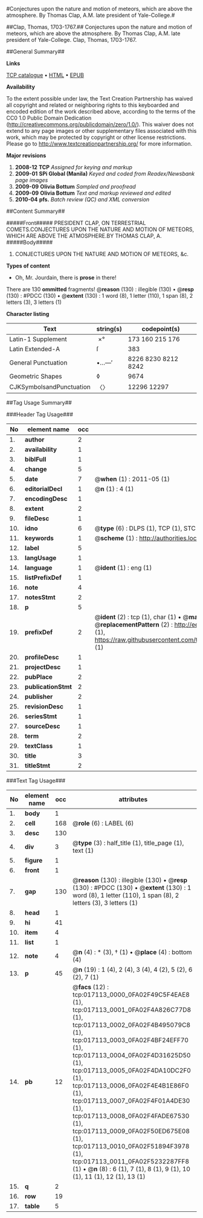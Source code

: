 #Conjectures upon the nature and motion of meteors, which are above the atmosphere. By Thomas Clap, A.M. late president of Yale-College.#

##Clap, Thomas, 1703-1767.##
Conjectures upon the nature and motion of meteors, which are above the atmosphere. By Thomas Clap, A.M. late president of Yale-College.
Clap, Thomas, 1703-1767.

##General Summary##

**Links**

[TCP catalogue](http://www.ota.ox.ac.uk/tcp/)  • 
[HTML](http://downloads.ota.ox.ac.uk/tcp/Texts-HTML/restricted/N13/N13549.html)  • 
[EPUB](http://downloads.ota.ox.ac.uk/tcp/Texts-EPUB/restricted/N13/N13549.epub)

**Availability**

To the extent possible under law, the Text Creation Partnership has waived all copyright and related or neighboring rights to this keyboarded and encoded edition of the work described above, according to the terms of the CC0 1.0 Public Domain Dedication (http://creativecommons.org/publicdomain/zero/1.0/). This waiver does not extend to any page images or other supplementary files associated with this work, which may be protected by copyright or other license restrictions. Please go to http://www.textcreationpartnership.org/ for more information.

**Major revisions**

1. __2008-12__ __TCP__ *Assigned for keying and markup*
1. __2009-01__ __SPi Global (Manila)__ *Keyed and coded from Readex/Newsbank page images*
1. __2009-09__ __Olivia Bottum__ *Sampled and proofread*
1. __2009-09__ __Olivia Bottum__ *Text and markup reviewed and edited*
1. __2010-04__ __pfs.__ *Batch review (QC) and XML conversion*

##Content Summary##

#####Front#####
PRESIDENT CLAP, ON TERRESTRIAL COMETS.CONJECTURES UPON THE NATURE AND MOTION OF METEORS, WHICH ARE ABOVE THE ATMOSPHERE.BY THOMAS CLAP, A.
#####Body#####

1. CONJECTURES UPON THE NATURE AND MOTION OF METEORS, &c.

**Types of content**

  * Oh, Mr. Jourdain, there is **prose** in there!

There are 130 **ommitted** fragments! 
 @__reason__ (130) : illegible (130)  •  @__resp__ (130) : #PDCC (130)  •  @__extent__ (130) : 1 word (8), 1 letter (110), 1 span (8), 2 letters (3), 3 letters (1)

**Character listing**


|Text|string(s)|codepoint(s)|
|---|---|---|
|Latin-1 Supplement|­ ×°|173 160 215 176|
|Latin Extended-A|ſ|383|
|General Punctuation|•…—′|8226 8230 8212 8242|
|Geometric Shapes|◊|9674|
|CJKSymbolsandPunctuation|〈〉|12296 12297|

##Tag Usage Summary##

###Header Tag Usage###

|No|element name|occ|attributes|
|---|---|---|---|
|1.|__author__|2||
|2.|__availability__|1||
|3.|__biblFull__|1||
|4.|__change__|5||
|5.|__date__|7| @__when__ (1) : 2011-05 (1)|
|6.|__editorialDecl__|1| @__n__ (1) : 4 (1)|
|7.|__encodingDesc__|1||
|8.|__extent__|2||
|9.|__fileDesc__|1||
|10.|__idno__|6| @__type__ (6) : DLPS (1), TCP (1), STC (1), NOTIS (1), IMAGE-SET (1), EVANS-CITATION (1)|
|11.|__keywords__|1| @__scheme__ (1) : http://authorities.loc.gov/ (1)|
|12.|__label__|5||
|13.|__langUsage__|1||
|14.|__language__|1| @__ident__ (1) : eng (1)|
|15.|__listPrefixDef__|1||
|16.|__note__|4||
|17.|__notesStmt__|2||
|18.|__p__|5||
|19.|__prefixDef__|2| @__ident__ (2) : tcp (1), char (1)  •  @__matchPattern__ (2) : ([0-9\-]+):([0-9IVX]+) (1), (.+) (1)  •  @__replacementPattern__ (2) : http://eebo.chadwyck.com/downloadtiff?vid=$1&page=$2 (1), https://raw.githubusercontent.com/textcreationpartnership/Texts/master/tcpchars.xml#$1 (1)|
|20.|__profileDesc__|1||
|21.|__projectDesc__|1||
|22.|__pubPlace__|2||
|23.|__publicationStmt__|2||
|24.|__publisher__|2||
|25.|__revisionDesc__|1||
|26.|__seriesStmt__|1||
|27.|__sourceDesc__|1||
|28.|__term__|2||
|29.|__textClass__|1||
|30.|__title__|3||
|31.|__titleStmt__|2||


###Text Tag Usage###

|No|element name|occ|attributes|
|---|---|---|---|
|1.|__body__|1||
|2.|__cell__|168| @__role__ (6) : LABEL (6)|
|3.|__desc__|130||
|4.|__div__|3| @__type__ (3) : half_title (1), title_page (1), text (1)|
|5.|__figure__|1||
|6.|__front__|1||
|7.|__gap__|130| @__reason__ (130) : illegible (130)  •  @__resp__ (130) : #PDCC (130)  •  @__extent__ (130) : 1 word (8), 1 letter (110), 1 span (8), 2 letters (3), 3 letters (1)|
|8.|__head__|1||
|9.|__hi__|41||
|10.|__item__|4||
|11.|__list__|1||
|12.|__note__|4| @__n__ (4) : * (3), † (1)  •  @__place__ (4) : bottom (4)|
|13.|__p__|45| @__n__ (19) : 1 (4), 2 (4), 3 (4), 4 (2), 5 (2), 6 (2), 7 (1)|
|14.|__pb__|12| @__facs__ (12) : tcp:017113_0000_0FA02F49C5F4EAE8 (1), tcp:017113_0001_0FA02F4A826C77D8 (1), tcp:017113_0002_0FA02F4B495079C8 (1), tcp:017113_0003_0FA02F4BF24EFF70 (1), tcp:017113_0004_0FA02F4D31625D50 (1), tcp:017113_0005_0FA02F4DA10DC2F0 (1), tcp:017113_0006_0FA02F4E4B1E86F0 (1), tcp:017113_0007_0FA02F4F01A4DE30 (1), tcp:017113_0008_0FA02F4FADE67530 (1), tcp:017113_0009_0FA02F50ED675E08 (1), tcp:017113_0010_0FA02F51894F3978 (1), tcp:017113_0011_0FA02F5232287FF8 (1)  •  @__n__ (8) : 6 (1), 7 (1), 8 (1), 9 (1), 10 (1), 11 (1), 12 (1), 13 (1)|
|15.|__q__|2||
|16.|__row__|19||
|17.|__table__|5||
